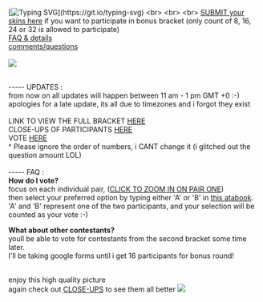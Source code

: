 [![Typing SVG](https://readme-typing-svg.demolab.com/?lines=VOTEEEEEEE=NOWWWWW;HAVE+FUN+&+GOODLUCK!)](https://git.io/typing-svg) <br> 
<br> <br> [SUBMIT your skins here](https://docs.google.com/forms/d/e/1FAIpQLSfYg2M-jF5qxjHqHiYPSuILCSEBzUweZGftOstJh-6FpEyhIw/viewform) if you want to participate in bonus bracket (only count of 8, 16, 24 or 32 is allowed to participate) <br> [FAQ & details](https://rentry.co/skinbracket) <br> [comments/questions](https://ptskinbracket2025.atabook.org/) <br> <br> <img src="https://komarev.com/ghpvc/?username=skinbracket&color=5C5C5C&style=flat-square&label=views&base=0"> <br> <br> 

 ----- UPDATES :
<br> from now on all updates will happen between 11 am - 1 pm GMT +0 :-) <br> apologies for a late update, its all due to timezones and i forgot they exist <br> <br>
LINK TO VIEW THE FULL BRACKET [HERE](https://rentry.co/skinbracket1) <br>
CLOSE-UPS OF PARTICIPANTS [HERE](https://rentry.co/skinbracket2) <br>
VOTE [HERE](https://skinbracket2025.atabook.org/) <br> 
^ Please ignore the order of numbers, i CANT change it (i glitched out the question amount LOL) <br> <br>
 ----- FAQ : <br>
**How do I vote?**
<br> focus on each individual pair, ([CLICK TO ZOOM IN ON PAIR ONE](https://rentry.co/skinbracket2)) <br> then select your preferred option by typing either 'A' or 'B' in [this atabook](https://skinbracket2025.atabook.org/). <br>'A' and 'B' represent one of the two participants, and your selection will be counted as your vote :-) <br>

**What about other contestants?**
<br> youll be able to vote for contestants from the second bracket some time later.
<br> I'll be taking google forms until i get 16 participants for bonus round! <br>

<br> enjoy this high quality picture <br> 
again check out [CLOSE-UPS](https://rentry.co/skinbracket2) to see them all better ![](https://files.catbox.moe/5dtm8o.png)
